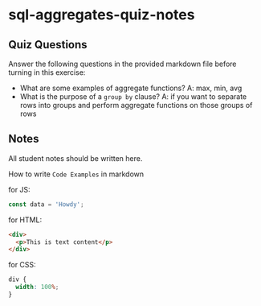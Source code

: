 # sql-aggregates-quiz-notes

## Quiz Questions

Answer the following questions in the provided markdown file before turning in this exercise:

- What are some examples of aggregate functions?
  A: max, min, avg
- What is the purpose of a `group by` clause?
  A: if you want to separate rows into groups and perform aggregate functions on those groups of rows

## Notes

All student notes should be written here.

How to write `Code Examples` in markdown

for JS:

```javascript
const data = 'Howdy';
```

for HTML:

```html
<div>
  <p>This is text content</p>
</div>
```

for CSS:

```css
div {
  width: 100%;
}
```
